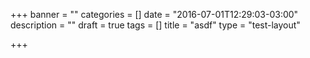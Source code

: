 +++
banner = ""
categories = []
date = "2016-07-01T12:29:03-03:00"
description = ""
draft = true
tags = []
title = "asdf"
type = "test-layout"

+++
